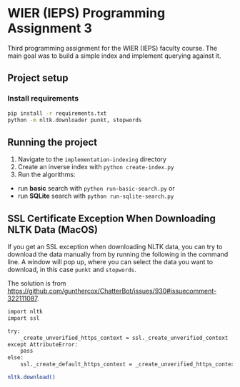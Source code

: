 # WIER (IEPS) Programming Assignment 3
Third programming assignment for the WIER (IEPS) faculty course. 
The main goal was to build a simple index and implement querying against it.

## Project setup


### Install requirements

```bash
pip install -r requirements.txt
python -m nltk.downloader punkt, stopwords
```

## Running the project
1. Navigate to the `implementation-indexing` directory
2. Create an inverse index with `python create-index.py`
3. Run the algorithms:
- run **basic** search with `python run-basic-search.py` or
- run **SQLite** search with `python run-sqlite-search.py`

## SSL Certificate Exception When Downloading NLTK Data (MacOS)
If you get an SSL exception when downloading NLTK data, you can try to download the data manually from by running the following in the command line. A window will pop up, where you can select the data you want to download, in this case `punkt` and `stopwords`.

The solution is from https://github.com/gunthercox/ChatterBot/issues/930#issuecomment-322111087.
```bash
import nltk
import ssl

try:
    _create_unverified_https_context = ssl._create_unverified_context
except AttributeError:
    pass
else:
    ssl._create_default_https_context = _create_unverified_https_context

nltk.download()
```